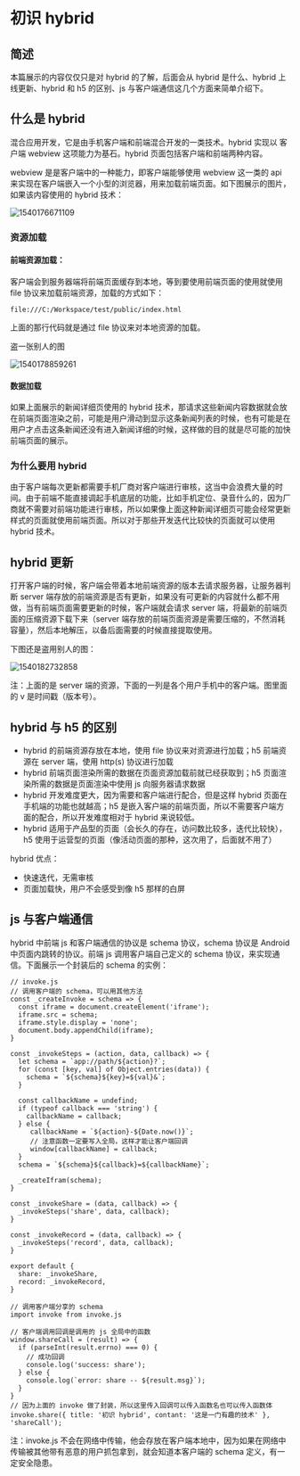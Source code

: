 # 初识 hybrid

## 简述

本篇展示的内容仅仅只是对 hybrid 的了解，后面会从 hybrid 是什么、hybrid 上线更新、hybrid 和 h5 的区别、js 与客户端通信这几个方面来简单介绍下。

## 什么是 hybrid

混合应用开发，它是由手机客户端和前端混合开发的一类技术。hybrid 实现以 客户端 webview 这项能力为基石。hybrid 页面包括客户端和前端两种内容。

webview 是是客户端中的一种能力，即客户端能够使用 webview 这一类的 api 来实现在客户端嵌入一个小型的浏览器，用来加载前端页面。如下图展示的图片，如果该内容使用的 hybrid 技术：

![1540176671109](http://p86utdi99.bkt.clouddn.com/1540176671109.png)

### 资源加载

#### 前端资源加载：

客户端会到服务器端将前端页面缓存到本地，等到要使用前端页面的使用就使用 file 协议来加载前端资源，加载的方式如下：

```
file:///C:/Workspace/test/public/index.html
```

上面的那行代码就是通过 file 协议来对本地资源的加载。

盗一张别人的图

![1540178859261](http://p86utdi99.bkt.clouddn.com/1540178859261.png)

#### 数据加载

如果上面展示的新闻详细页使用的 hybrid 技术，那请求这些新闻内容数据就会放在前端页面渲染之前，可能是用户滑动到显示这条新闻列表的时候，也有可能是在用户才点击这条新闻还没有进入新闻详细的时候，这样做的目的就是尽可能的加快前端页面的展示。

### 为什么要用 hybrid

由于客户端每次更新都需要手机厂商对客户端进行审核，这当中会浪费大量的时间。由于前端不能直接调起手机底层的功能，比如手机定位、录音什么的，因为厂商就不需要对前端功能进行审核，所以如果像上面这种新闻详细页可能会经常更新样式的页面就使用前端页面。所以对于那些开发迭代比较快的页面就可以使用 hybrid 技术。

## hybrid 更新

打开客户端的时候，客户端会带着本地前端资源的版本去请求服务器，让服务器判断 server 端存放的前端资源是否有更新，如果没有可更新的内容就什么都不用做，当有前端页面需要更新的时候，客户端就会请求 server 端，将最新的前端页面的压缩资源下载下来（server 端存放的前端页面资源是需要压缩的，不然消耗容量），然后本地解压，以备后面需要的时候直接提取使用。

下图还是盗用别人的图：

![1540182732858](http://p86utdi99.bkt.clouddn.com/1540182732858.png)

注：上面的是 server 端的资源，下面的一列是各个用户手机中的客户端。图里面的  v 是时间戳（版本号）。

## hybrid 与 h5 的区别

- hybrid 的前端资源存放在本地，使用 file 协议来对资源进行加载；h5 前端资源在 server 端，使用 http(s) 协议进行加载
- hybrid 前端页面渲染所需的数据在页面资源加载前就已经获取到；h5 页面渲染所需的数据是页面渲染中使用 js 向服务器请求数据
- hybrid 开发难度更大，因为需要和客户端进行配合，但是这样 hybrid 页面在手机端的功能也就越高；h5 是嵌入客户端的前端页面，所以不需要客户端方面的配合，所以开发难度相对于 hybrid 来说较低。
- hybrid 适用于产品型的页面（会长久的存在，访问数比较多，迭代比较快），h5 使用于运营型的页面（像活动页面的那种，这次用了，后面就不用了）

hybrid 优点：

- 快速迭代，无需审核
- 页面加载快，用户不会感受到像 h5 那样的白屏

## js 与客户端通信

hybrid 中前端 js 和客户端通信的协议是 schema 协议，schema 协议是 Android 中页面内跳转的协议。前端 js 调用客户端自己定义的 schema 协议，来实现通信。下面展示一个封装后的 schema 的实例：

```
// invoke.js
// 调用客户端的 schema，可以用其他方法
const _createInvoke = schema => {
  const iframe = document.createElement('iframe');
  iframe.src = schema;
  iframe.style.display = 'none';
  document.body.appendChild(iframe);
}

const _invokeSteps = (action, data, callback) => {
  let schema = `app://path/${action}?`;
  for (const [key, val] of Object.entries(data)) {
    schema = `${schema}${key}=${val}&`;
  }

  const callbackName = undefind;
  if (typeof callback === 'string') {
    callbackName = callback;
  } else {
  	 callbackName = `${action}-${Date.now()}`;
  	 // 注意函数一定要写入全局，这样才能让客户端回调
  	 window[callbackName] = callback;
  }
  schema = `${schema}${callback}=${callbackName}`;
  
  _createIfram(schema);
}

const _invokeShare = (data, callback) => {
  _invokeSteps('share', data, callback);
}

const _invokeRecord = (data, callback) => {
  _invokeSteps('record', data, callback);
}

export default {
  share: _invokeShare,
  record: _invokeRecord,
}
```

```
// 调用客户端分享的 schema 
import invoke from invoke.js

// 客户端调用回调是调用的 js 全局中的函数
window.shareCall = (result) => {
  if (parseInt(result.errno) === 0) {
    // 成功回调
    console.log('success: share');
  } else {
    console.log(`error: share -- ${result.msg}`);
  }
}
// 因为上面的 invoke 做了封装，所以这里传入回调可以传入函数名也可以传入函数体
invoke.share({ title: '初识 hybrid', contant: '这是一门有趣的技术' }, 'shareCall');
```

注：invoke.js 不会在网络中传输，他会存放在客户端本地中，因为如果在网络中传输被其他带有恶意的用户抓包拿到，就会知道本客户端的 schema 定义，有一定安全隐患。